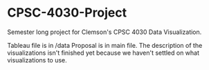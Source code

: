 # CPSC-4030-Project
Semester long project for Clemson's CPSC 4030 Data Visualization.

Tableau file is in /data
Proposal is in main file.
  The description of the visualizations isn't finished yet because we haven't settled on what visualizations to use.
